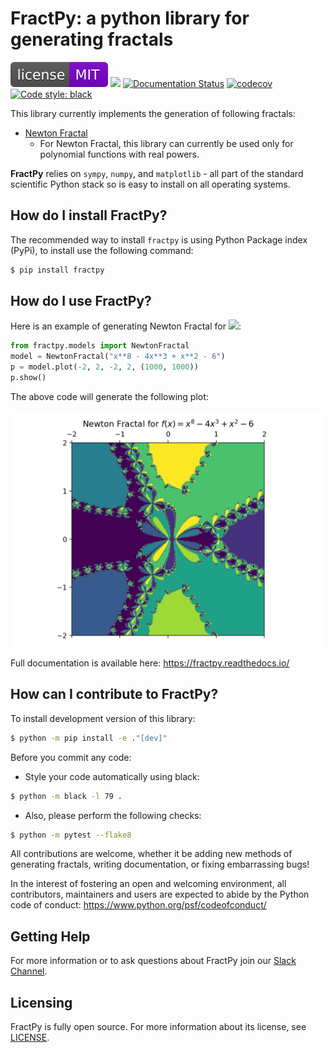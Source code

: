 # FractPy: a python library for generating fractals

[![License: MIT](https://raw.githubusercontent.com/asinghgaba/fractpy/master/docs/_static/license.svg)](https://github.com/asinghgaba/fractpy/blob/master/LICENSE)
![](https://github.com/asinghgaba/fractpy/workflows/CI/badge.svg)
[![Documentation Status](https://readthedocs.org/projects/fractpy/badge/?version=master)](https://fractpy.readthedocs.io/en/master/?badge=master)
[![codecov](https://codecov.io/gh/asinghgaba/fractpy/branch/master/graph/badge.svg?token=RZBB3MWH7Y)](https://codecov.io/gh/asinghgaba/fractpy)
[![Code style: black](https://img.shields.io/badge/code%20style-black-000000.svg)](https://github.com/psf/black)

This library currently implements the generation of following fractals:

- [Newton Fractal](https://en.wikipedia.org/wiki/Newton_fractal)
  - For Newton Fractal, this library can currently be used only for polynomial functions with real powers.

**FractPy** relies on `sympy`, `numpy`, and `matplotlib` - all part of the standard scientific Python stack so is easy to install on all operating systems.

## How do I install FractPy?

The recommended way to install `fractpy` is using Python Package index (PyPi), to install use the following command:

```bash
$ pip install fractpy
```

## How do I use FractPy?

Here is an example of generating Newton Fractal for <img src="https://render.githubusercontent.com/render/math?math=f(x) = x^8 - 4x^3 %2B x^2 - 6">:

```python
from fractpy.models import NewtonFractal
model = NewtonFractal("x**8 - 4x**3 + x**2 - 6")
p = model.plot(-2, 2, -2, 2, (1000, 1000))
p.show()
```

The above code will generate the following plot:

![](https://raw.githubusercontent.com/asinghgaba/fractpy/master/docs/_static/readme_plot.png)

Full documentation is available here: https://fractpy.readthedocs.io/

## How can I contribute to FractPy?

To install development version of this library:

```bash
$ python -m pip install -e ."[dev]"
```

Before you commit any code:

- Style your code automatically using black:

```bash
$ python -m black -l 79 .
```

- Also, please perform the following checks:

```bash
$ python -m pytest --flake8
```

All contributions are welcome, whether it be adding new methods of generating fractals, writing documentation, or fixing embarrassing bugs!

In the interest of fostering an open and welcoming environment, all
contributors, maintainers and users are expected to abide by the Python code of
conduct: https://www.python.org/psf/codeofconduct/

## Getting Help

For more information or to ask questions about FractPy join our [Slack Channel](https://fractpy.slack.com.).

## Licensing

FractPy is fully open source. For more information about its license, see [LICENSE](https://github.com/asinghgaba/fractpy/blob/master/LICENSE).



